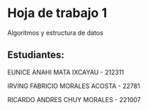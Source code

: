 # Hoja de trabajo 1

Algoritmos y estructura de datos

## Estudiantes:

EUNICE ANAHI MATA IXCAYAU - 212311

IRVING FABRICIO MORALES ACOSTA - 22781

RICARDO ANDRES CHUY MORALES - 221007
